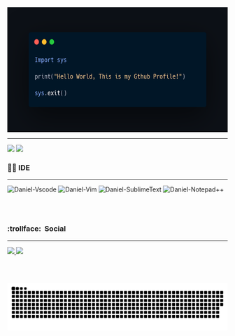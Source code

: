 
<img align="center" width="580" height="285" src="assets/carbon.png">

---

<div align="left"> <img height="180em" src="https://github-readme-stats.vercel.app/api?username=cl6udzx&&show_icons=true&theme=midnight-purple&include_all_commits=true&count_private=true"/> 
<img height="130em" src="https://github-readme-stats.vercel.app/api/top-langs/?username=cl6udzx&layout=compact&langs_count=7&theme=midnight-purple"/> 
</div> 


### 👨‍💻&nbsp;IDE 

--- 

<div> <img alt="Daniel-Vscode" src="https://img.shields.io/badge/Visual_Studio_Code-0078D4?style=for-the-badge&logo=visual%20studio%20code&logoColor=white"> <img alt="Daniel-Vim" src="https://img.shields.io/badge/VIM-%2311AB00.svg?&style=for-the-badge&logo=vim&logoColor=white"> 
<img alt="Daniel-SublimeText" src="https://img.shields.io/badge/sublime_text-%23575757.svg?&style=for-the-badge&logo=sublime-text&logoColor=important"> 
<img alt="Daniel-Notepad++" src="https://img.shields.io/badge/Notepad++-90E59A.svg?style=for-the-badge&logo=notepad%2B%2B&logoColor=black">
</div>

<br></br>

### :trollface:&nbsp; Social

---
<div align="left">
<a href="https://www.instagram.com/cl6udzx/"> <img src="https://img.shields.io/badge/Instagram-E4405F?style=for-the-badge&logo=instagram&logoColor=white"> </a>
<a href="https://twitter.com/MrK40209173"> <img src="https://img.shields.io/badge/Twitter-1DA1F2?style=for-the-badge&logo=twitter&logoColor=white"style="max-width: 100%;">
 </a>
</div>

<br></br>

![Snake animation](https://github.com/cl6udzx/cl6udzx/blob/output/github-contribution-grid-snake.svg)
